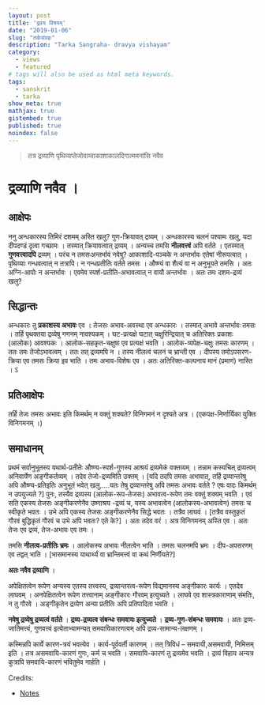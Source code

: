 ```yaml
---
layout: post
title: 'द्रवय विषयम्'
date: "2019-01-06"
slug: "तर्कसंग्रहः"
description: "Tarka Sangraha- dravya vishayam"
category: 
  - views
  - featured
# tags will also be used as html meta keywords.
tags:
  - sanskrit
  - tarka
show_meta: true
mathjax: true
gistembed: true
published: true
noindex: false
---
```


> तत्र द्रव्याणि पृथिव्यप्तेजोवाय्वाकाशाकालदिगात्ममनांसि नवैव


द्रव्याणि नवैव ।
====

आक्षेपः
---

ननु अन्धकारस्य तिमिरं दशमम् अस्ति खलु? गुण-क्रियावत् द्रव्यम् । अन्धकारस्य चलनं पश्यामः खलु, यदा दीपदण्डं दृत्वा गच्छामः । तस्मात् क्रियावत्वात् द्रव्यम् । अन्यच्च तमसि __नीलवत्त्वं__ अपि वर्तते । एतस्मात् __गुणवत्त्वादपि__ द्रव्यम् । परंच न तमसःअन्तर्भावं नवेषु? आकाशादि-पञ्चके न अन्तर्भावः एतेषां नीरूपत्वात् । पृथिव्याः गन्धवत्वात् न तत्रापि। न गन्धप्रतीतिः  वर्तते तमसः । औष्ण्यं वा शैत्यं वा न अनुभूयते तमसि । अतः अग्नि-आपोः न अन्तर्भावः । एवमेव स्पर्श-प्रतीति-अभावत्वात् न वायौ अन्तर्भावः । अतः तमः दशम-द्रव्यं खलु?

सिद्धान्तः
---
अन्धकारः तु __प्रकाशस्य अभावः__ एव । तेजसः अभाव-अवस्था एव अन्धकारः । तस्मात् अभावे अन्तर्भावः तमसः । तर्हि पृथक्तया द्रव्येषु गणनम् नावश्यकम् । घट-प्रत्यक्षे घटात् चक्षुरिन्द्रियात् च अतिरिक्तः प्रकाशः (आलोकः) आवश्यकः । आलोक-सहकृत-चक्षुषा एव प्रत्यक्षं भवति । आलोक-व्यपेक्ष-चक्षुः तमसः कारणम् । ततः तमः तेजोऽभावत्वम् । ततः तत् द्रव्यमपि न । तस्य नीलत्वं चलनं च भ्रान्ती एव । दीपस्य तमोऽपसरण-क्रिया एव तमसः क्रिया इव भाति । तमः अभाव-विशेषः एव । अतः अतिरिक्त-कल्पनाय मानं (प्रमाणं) नास्ति । ऽ

प्रतिआक्षेपः
---
तर्हि तेजः तमसः अभावः इति किमर्थम् न वक्तुं शक्यते? विनिगमनं न दृश्यते अत्र । (एकपक्ष-निर्णार्यिका युक्तिः विनिगमनम् ।)

समाधानम्  
----
प्रथमं सर्वानुभूतस्य यथार्थ-प्रतीतेः औष्ण्य-स्पर्श-गुणस्य आश्रयं द्रव्यमेकं वक्तव्यम्  । तन्नाम कस्यचित् द्रव्यत्वम् अनिवार्येण अङ्गीकर्तव्यम् । तदेव तेजो-द्रव्यमिति उक्तम् । [यदि तदपि तमसः अभावात्, तर्हि द्रव्यान्तरेषु अपि औष्ण्य-प्रतिइतिः अनुभूतं भवेत् खलु.....यतः तेषु द्रव्यान्तरेषु अपि तमसः अभावः वर्तते ? एषः वादः किमर्थम् न उपयुज्यते ?] पुनः, तस्यैव द्रव्यस्य (आलोक-रूप-तेजसः) अभावत्व-रूपेण तमः वक्तुं शक्यम् भवति  । एवं सति एकस्य तेजसः अङ्गीकरणेनैव उष्णाश्रय -द्रव्यं च, यस्य अभावत्वेन (आलोकस्य-अभावत्वेन)  तमसः च स्वीकृते भवतः । उभे अपि एकस्य तेजसः अङ्गीकरणेनैव सिद्धे भवतः । तत्रैव लाघवं । [तत्रैव वस्तुकृतं गौरवं बुद्धिकृतं गौरवं च उभे अपि भवतः? एते के?] । अतः तदेव वरं । अत्र विनिगमनम् अस्ति एव । अतः तेजः एव द्रव्यं, तेज-अभावः एव तमः ।

तमसि __नीलत्व-प्रतीतिः भ्रमः__ । आलोकस्य अभावः नीलत्वेन भाति । तमसः चलनमपि भ्रमः ।  दीप-अपसरणम् एव तद्वत् भाति । [भासमानस्य याथार्थ्यं वा भ्रान्तिमत्त्वं वा कथं निर्णीयते?]­

__अतः नवैव द्रव्याणि__ ।

 

अपेक्षितत्वेन रूपेण अन्यस्य एतस्य तत्त्वस्य, द्रव्यान्तरत्व-रूपेण विद्यमानस्य अङ्गीकारः कार्यः । एतदेव लाघवम् । अनपेक्षितत्वेन रूपेण तत्त्वानाम् अङ्गीकारः गौरवम् इत्युच्यते ।  लाघवे एव शास्त्रकाराणाम् संमतिः, न तु गौरवे ।  अङ्गीकृतेन द्रव्येण अन्या प्रतीतिः अपि प्रतिपादिता भवति ।

__नवेषु द्रव्येषु द्रव्यत्वं वर्तते__ । __द्रव्य-द्रव्यत्व संबन्धः समवायः इत्युच्यते__ । __द्रव्य-गुण-संबन्धः समवायः__ । अतः द्रव्य-जातिमत्त्वं, गुणवत्त्वं इत्येताभ्यामन्यत् समवायिकारणत्वम् अपि द्रव्य-सामान्य-लक्षणम् ।

कस्मिन्नपि कार्ये कारण-त्रयं भवत्येव ।  कार्य-पूर्ववर्ती कारणम् । तत् त्रिविधं – समवायी,असमवायी, निमित्तम् इति । तत्र असमवायि-कारणं गुणः, कर्म च भवति । समवायि-कारणं तु द्रव्यमेव भवति । द्रव्यं विहाय अन्यत्र कुत्रापि समवायि-कारणं भवितुमेव नार्हति ।


Credits:  
* [Notes](https://sites.google.com/site/tarkasangrahah/)



